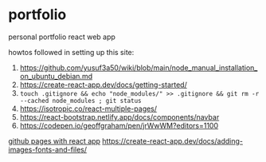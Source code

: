 # portfolio
personal portfolio react web app


howtos followed in setting up this site:

1. https://github.com/yusuf3a50/wiki/blob/main/node_manual_installation_on_ubuntu_debian.md
2. https://create-react-app.dev/docs/getting-started/
3. `touch .gitignore && echo "node_modules/" >> .gitignore && git rm -r --cached node_modules ; git status`
4. https://isotropic.co/react-multiple-pages/
5. https://react-bootstrap.netlify.app/docs/components/navbar
6. https://codepen.io/geoffgraham/pen/jrWwWM?editors=1100

[github pages with react app](https://github.com/gitname/react-gh-pages)
https://create-react-app.dev/docs/adding-images-fonts-and-files/